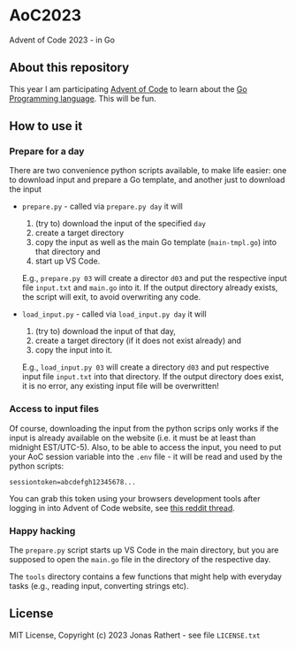 # AoC2023
Advent of Code 2023 - in Go

## About this repository

This year I am participating [Advent of Code](https://adventofcode.com/2023/) to learn about the [Go Programming language](https://go.dev/learn/). This will be fun.

## How to use it

### Prepare for a day

There are two convenience python scripts available, to make life easier: one to download input and prepare a Go template, and 
another just to download the input

- `prepare.py` - called via `prepare.py day` it will 
    1. (try to) download the input of the specified `day`
    2. create a target directory
    3. copy the input as well as the main Go template (`main-tmpl.go`) into that directory and 
    4. start up VS Code. 
    
    E.g., `prepare.py 03` will create a director `d03` and put the respective input file `input.txt` and `main.go` into it. If the output directory already exists, the script will exit, to avoid overwriting any code. 

- `load_input.py` - called via `load_input.py day` it will 
    1. (try to) download the input of that day, 
    2. create a target directory (if it does not exist already) and 
    3. copy the input into it. 
    
    E.g., `load_input.py 03` will create a directory `d03` and put respective input file `input.txt` into that directory. If the output directory does exist, it is no error, any existing input file will be overwritten!

### Access to input files

Of course, downloading the input from the python scrips only works if the input is already available on the website (i.e. it must be at least than midnight EST/UTC-5). Also, to be able to access the input, you need to put your AoC session variable into the `.env` file - it will be read and used by the python scripts:

```
sessiontoken=abcdefgh12345678...
```

You can grab this token using your browsers development tools after logging in into Advent of Code website, see [this reddit thread](https://www.reddit.com/r/adventofcode/comments/a2vonl/how_to_download_inputs_with_a_script/).

### Happy hacking

The `prepare.py` script starts up VS Code in the main directory, but you are supposed to open the `main.go` file in the directory of the respective day. 

The `tools` directory contains a few functions that might help with everyday tasks (e.g., reading input, converting strings etc).


## License

MIT License, Copyright (c) 2023 Jonas Rathert - see file `LICENSE.txt`
